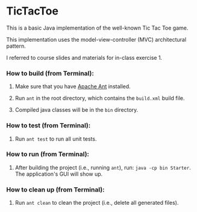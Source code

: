# TicTacToe
This is a basic Java implementation of the well-known Tic Tac Toe game.

This implementation uses the model-view-controller (MVC) architectural pattern.

I referred to course slides and materials for in-class exercise 1.

### How to build (from Terminal):

1. Make sure that you have [Apache Ant](https://ant.apache.org) installed.

2. Run `ant` in the root directory, which contains the `build.xml` build file.

3. Compiled java classes will be in the `bin` directory.

### How to test (from Terminal):

1. Run `ant test` to run all unit tests.

### How to run (from Terminal):

1. After building the project (i.e., running `ant`), run:
   `java -cp bin Starter`. The application's GUI will show up.

### How to clean up (from Terminal):

1. Run `ant clean` to clean the project (i.e., delete all generated files).
